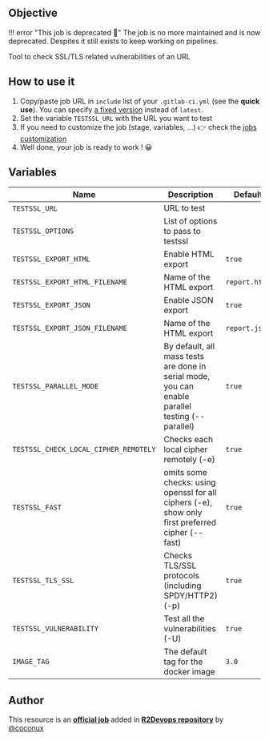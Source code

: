 ## Objective

!!! error "This job is deprecated 🚨"
    The job is no more maintained and is now deprecated. Despites it still exists to keep working on pipelines.

Tool to check SSL/TLS related vulnerabilities of an URL

## How to use it

1. Copy/paste job URL in `include` list of your `.gitlab-ci.yml` (see the **quick use**). You can specify [a fixed version](https://docs.r2devops.io/get-started/use-templates/#versioning) instead of `latest`.
1. Set the variable `TESTSSL_URL` with the URL you want to test
1. If you need to customize the job (stage, variables, ...) 👉 check the [jobs
   customization](https://docs.r2devops.io/get-started/use-templates/#job-templates-customization)
1. Well done, your job is ready to work ! 😀

## Variables



| Name | Description | Default |
| ---- | ----------- | ------- |
| `TESTSSL_URL` <img width=100/> | URL to test <img width=175/>| ` ` <img width=100/>|
| `TESTSSL_OPTIONS` | List of options to pass to testssl | ` ` |
| `TESTSSL_EXPORT_HTML` | Enable HTML export | `true` |
| `TESTSSL_EXPORT_HTML_FILENAME` | Name of the HTML export | `report.html` |
| `TESTSSL_EXPORT_JSON` | Enable JSON export | `true` |
| `TESTSSL_EXPORT_JSON_FILENAME` | Name of the HTML export | `report.json` |
| `TESTSSL_PARALLEL_MODE` | By default, all mass tests are done in serial mode, you can enable parallel testing (--parallel) | `true`|
| `TESTSSL_CHECK_LOCAL_CIPHER_REMOTELY` | Checks each local cipher remotely (-e) | `true`|
| `TESTSSL_FAST` | omits some checks: using openssl for all ciphers (-e), show only first preferred cipher (--fast) | `true`|
| `TESTSSL_TLS_SSL` | Checks TLS/SSL protocols (including SPDY/HTTP2) (-p) | `true`|
| `TESTSSL_VULNERABILITY` | Test all the vulnerabilities (-U) | `true`|
| `IMAGE_TAG` | The default tag for the docker image | `3.0`  |



## Author
This resource is an **[official job](https://docs.r2devops.io/get-started/faq/#use-a-template)** added in [**R2Devops repository**](https://gitlab.com/r2devops/hub) by [@coconux](https://gitlab.com/coconux)
